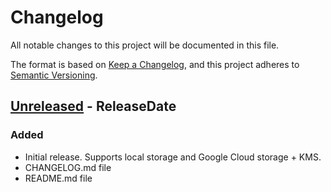 # Changelog

All notable changes to this project will be documented in this file.

The format is based on [Keep a Changelog](https://keepachangelog.com/en/1.1.0/),
and this project adheres to [Semantic Versioning](https://semver.org/spec/v2.0.0.html).

<!-- next-header -->
## [Unreleased] - ReleaseDate

### Added

- Initial release. Supports local storage and Google Cloud storage + KMS.
- CHANGELOG.md file
- README.md file

<!-- next-url -->
[Unreleased]: https://github.com/trailofbits/signal-auditor/compare/a886579...HEAD